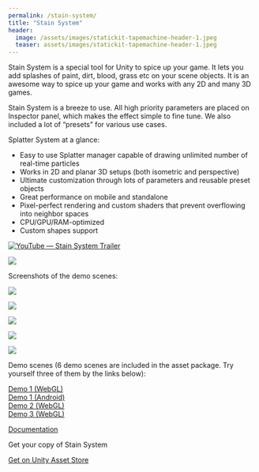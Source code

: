 ```yaml
---
permalink: /stain-system/
title: "Stain System"
header:
  image: /assets/images/statickit-tapemachine-header-1.jpeg
  teaser: assets/images/statickit-tapemachine-header-1.jpeg
---
```


Stain System is a special tool for Unity to spice up your game. It lets you add splashes of paint, dirt, blood, grass etc on your scene objects. It is an awesome way to spice up your game and works with any 2D and many 3D games.  

Stain System is a breeze to use. All high priority parameters are placed on Inspector panel, which makes the effect simple to fine tune.
We also included a lot of “presets” for various use cases.  

Splatter System at a glance:
  * Easy to use Splatter manager capable of drawing unlimited number of real-time particles
  * Works in 2D and planar 3D setups (both isometric and perspective)
  * Ultimate customization through lots of parameters and reusable preset objects
  * Great performance on mobile and standalone
  * Pixel-perfect rendering and custom shaders that prevent overflowing into neighbor spaces
  * CPU/GPU/RAM-optimized
  * Custom shapes support

[![YouTube — Stain System Trailer]()](https://youtu.be/qIaVUO0xoxE)

![](https://staging.dustyroom.com/assets/images/stain-system-01.gif)

Screenshots of the demo scenes:  

![](https://staging.dustyroom.com/assets/images/stain-system-01-768x512.png)  

![](https://staging.dustyroom.com/assets/images/stain-system-02-768x512.png)  

![](https://staging.dustyroom.com/assets/images/stain-system-03-768x512.png)  

![](https://staging.dustyroom.com/assets/images/stain-system-04-768x512.png)  

![](https://staging.dustyroom.com/assets/images/stain-system-05-768x512.png)  

Demo scenes (6 demo scenes are included in the asset package. Try yourself three of them by the links below):

[Demo 1 (WebGL)](http://dustyroom.com/splatter-system/demo1)  
[Demo 1 (Android)](https://www.dropbox.com/s/7pz42rc6w8fe68x/splatter-system-demo1.apk?dl=1)  
[Demo 2 (WebGL)](http://dustyroom.com/splatter-system/demo2)  
[Demo 3 (WebGL)](http://dustyroom.com/splatter-system/demo3)  

[Documentation](http://dustyroom.com/splatter-system-online-manual)  

Get your copy of Stain System

[Get on Unity Asset Store](https://assetstore.unity.com/packages/slug/67146?aid=1101lHzQ)
